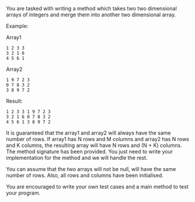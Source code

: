 
You are tasked with writing a method which takes two two dimensional arrays of integers and merge them into another two dimensional array.

Example: 

Array1
```
1 2 3 3
3 2 1 6
4 5 6 1
```

Array2
```
1 9 7 2 3
0 7 8 3 2
3 8 9 7 2
```

Result:
```
1 2 3 3 1 9 7 2 3
3 2 1 6 0 7 8 3 2
4 5 6 1 3 8 9 7 2
```

It is guaranteed that the array1 and array2 will always have the same number of rows. If array1 has N rows and M columns and array2 has N rows and K columns, the resulting array will have N rows and (N + K) columns. The method signature has been provided. You just need to write your implementation for the method and we will handle the rest. 

You can assume that the two arrays will not be null, will have the same number of rows. Also, all rows and columns have been initialised.

You are encouraged to write your own test cases and a main method to test your program.
